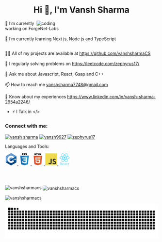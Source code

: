 <h1 align="center">Hi 👋, I'm Vansh Sharma</h1>

<img align="right" alt="coding" width="400" src="https://user-images.githubusercontent.com/55389276/140866485-8fb1c876-9a8f-4d6a-98dc-08c4981eaf70.gif">
🔭 I’m currently working on ForgeNet-Labs<br><br>🌱 I’m currently learning Next js, Node js and TypeScript<br>

<br>👨‍💻 All of my projects are available at https://github.com/vanshsharmaCS<br><br>📝 I regularly solving problems on https://leetcode.com/zephyrus17/<br><br>💬 Ask me about Javascript, React, Gsap and C++<br><br>📫 How to reach me vanshsharma7748@gmail.com<br><br>📄 Know about my experiences https://www.linkedin.com/in/vansh-sharma-2954a2246/

- ⚡ I Talk in </>

<h3 align="left">Connect with me:</h3>
<p align="left">
<a href="https://www.linkedin.com/in/vansh-sharma-2954a2246/" target="blank"><img align="center" src="https://raw.githubusercontent.com/rahuldkjain/github-profile-readme-generator/master/src/images/icons/Social/linked-in-alt.svg" alt="vansh sharma" height="30" width="40" /></a>
<a href="https://codeforces.com/profile/vansh9927" target="blank"><img align="center" src="https://raw.githubusercontent.com/rahuldkjain/github-profile-readme-generator/master/src/images/icons/Social/codeforces.svg" alt="vansh9927" height="30" width="40" /></a>
<a href="https://www.leetcode.com/zephyrus17" target="blank"><img align="center" src="https://raw.githubusercontent.com/rahuldkjain/github-profile-readme-generator/master/src/images/icons/Social/leet-code.svg" alt="zephyrus17" height="30" width="40" /></a>
</p
<h3 align="left">Languages and Tools:</h3>
<p align="left"> <a href="#" target="_blank" rel="noreferrer"> <img src="https://raw.githubusercontent.com/devicons/devicon/master/icons/cplusplus/cplusplus-original.svg" alt="cplusplus" width="40" height="40"/> </a> <a href="#" target="_blank" rel="noreferrer"> <img src="https://raw.githubusercontent.com/devicons/devicon/master/icons/css3/css3-original-wordmark.svg" alt="css3" width="40" height="40"/> </a> <a href="#" target="_blank" rel="noreferrer"> <img src="https://raw.githubusercontent.com/devicons/devicon/master/icons/html5/html5-original-wordmark.svg" alt="html5" width="40" height="40"/> </a> <a href="#" target="_blank" rel="noreferrer"> <img src="https://raw.githubusercontent.com/devicons/devicon/master/icons/javascript/javascript-original.svg" alt="javascript" width="40" height="40"/> </a> <a href="#" target="_blank" rel="noreferrer"> <img src="https://raw.githubusercontent.com/devicons/devicon/master/icons/react/react-original-wordmark.svg" alt="react" width="40" height="40"/> </a> </p>
<br><br>

<p><img align="left" src="https://github-readme-stats.vercel.app/api/top-langs?username=vanshsharmacs&show_icons=true&locale=en&layout=compact" alt="vanshsharmacs" /></p>

<p>&nbsp;<img align="center" src="https://github-readme-stats.vercel.app/api?username=vanshsharmacs&show_icons=true&locale=en" alt="vanshsharmacs" /></p>

<p><img align="center" src="https://github-readme-streak-stats.herokuapp.com/?user=vanshsharmacs&" alt="vanshsharmacs" /></p>


![Snake animation](https://github.com/vanshsharmaCS/vanshsharmaCS/blob/output/github-contribution-grid-snake-dark.svg)

